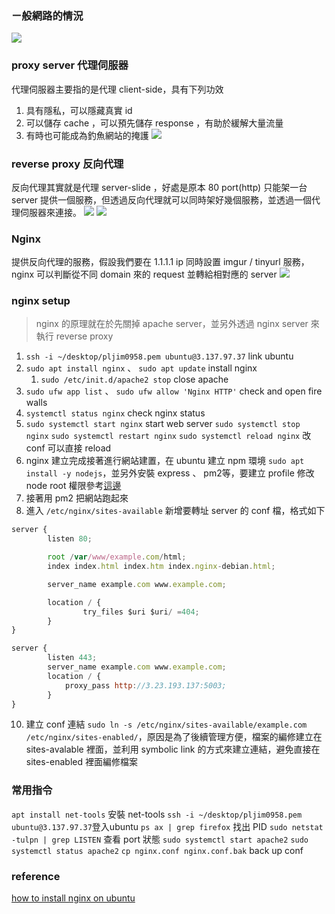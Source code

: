 ### ㄧ般網路的情況
![](Pasted%20image%2020201019144219.png)

### proxy server 代理伺服器
代理伺服器主要指的是代理 client-side，具有下列功效
1.  具有隱私，可以隱藏真實 id
2.  可以儲存 cache ，可以預先儲存 response ，有助於緩解大量流量
3.  有時也可能成為釣魚網站的掩護
![](Pasted%20image%2020201019143854.png)

### reverse proxy 反向代理
反向代理其實就是代理 server-slide ，好處是原本 80 port(http) 只能架一台 server 提供一個服務，但透過反向代理就可以同時架好幾個服務，並透過一個代理伺服器來連接。
![](Pasted%20image%2020201019143633.png)
![](Pasted%20image%2020201019145003.png)

### Nginx
提供反向代理的服務，假設我們要在 1.1.1.1 ip 同時設置 imgur / tinyurl 服務，nginx 可以判斷從不同 domain 來的 request 並轉給相對應的 server
![](Pasted%20image%2020201019145247.png)

### nginx setup
> nginx 的原理就在於先關掉 apache server，並另外透過 nginx server 來執行 reverse proxy
1.  ``ssh -i ~/desktop/pljim0958.pem ubuntu@3.137.97.37`` link ubuntu
2.  ``sudo apt install nginx`` 、 ``sudo apt update`` install nginx
	1.  ``sudo /etc/init.d/apache2 stop`` close apache
3.  ``sudo ufw app list`` 、 ``sudo ufw allow 'Nginx HTTP'`` check and open fire walls
4.  ``systemctl status nginx`` check nginx status
5.  ``sudo systemctl start nginx`` start web server 
``sudo systemctl stop nginx`` 
``sudo systemctl restart nginx`` 
``sudo systemctl reload nginx`` 改 conf 可以直接 reload
7. nginx 建立完成接著進行網站建置，在 ubuntu 建立 npm 環境 ``sudo apt install -y nodejs``，並另外安裝 express 、 pm2等，要建立 profile 修改 node root 權限參考[這邊](https://docs.npmjs.com/resolving-eacces-permissions-errors-when-installing-packages-globally)
8. 接著用 pm2 把網站跑起來
9. 進入 ``/etc/nginx/sites-available`` 新增要轉址 server 的 conf 檔，格式如下
```js
server {
        listen 80;

        root /var/www/example.com/html;
        index index.html index.htm index.nginx-debian.html;

        server_name example.com www.example.com;

        location / {
                try_files $uri $uri/ =404;
        }
}
```
```js
server {
        listen 443;
        server_name example.com www.example.com;	
        location / {
        	proxy_pass http://3.23.193.137:5003;
        }
}
```
10. 建立 conf 連結 ``sudo ln -s /etc/nginx/sites-available/example.com /etc/nginx/sites-enabled/``，原因是為了後續管理方便，檔案的編修建立在 sites-avalable 裡面，並利用 symbolic link 的方式來建立連結，避免直接在 sites-enabled 裡面編修檔案


### 常用指令
``apt install net-tools`` 安裝 net-tools
``ssh -i ~/desktop/pljim0958.pem ubuntu@3.137.97.37``登入ubuntu
``ps ax | grep firefox`` 找出 PID
``sudo netstat -tulpn | grep LISTEN`` 查看 port 狀態
``sudo systemctl start apache2``
``sudo systemctl status apache2``
``cp nginx.conf nginx.conf.bak`` back up conf

### reference
[how to install nginx on ubuntu](https://www.digitalocean.com/community/tutorials/how-to-install-nginx-on-ubuntu-18-04)